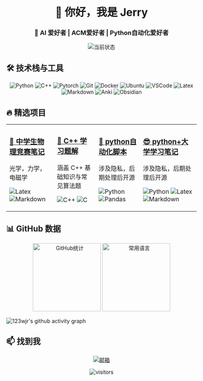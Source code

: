 <!-- GitHub 首页 README.md 文件 -->
<!-- ======================= 头部横幅区 ======================= -->
<div align="center">
  <!-- 个人标语 -->
  <h1>👋 你好，我是 <b>Jerry</b></h1>
  <h3>🚀 AI 爱好者 | ACM爱好者 | Python自动化爱好者</h3>

  <!-- 状态徽章（示例） -->
  <p>
    <img src="https://img.shields.io/badge/状态-正在学习%20D2L%20C++-blue?style=flat" alt="当前状态">
  </p>
</div>

<!-- ======================= 技术栈区 ======================= -->
## 🛠️ 技术栈与工具
<!-- 用图标+名称展示，分组更清晰 -->
<p align="center">
  <!-- 语言 -->
  <img src="https://img.shields.io/badge/-Python-3776AB?logo=python&logoColor=white" alt="Python">
    <img src="https://img.shields.io/badge/-C++-00599C?logo=C++&logoColor=white" alt="C++">
  <img src="https://img.shields.io/badge/-Pytorch-EE4C2C?logo=pytorch&logoColor=white" alt="Pytorch">
  <!-- 工具 -->
  <img src="https://img.shields.io/badge/-Git-F05032?logo=git&logoColor=white" alt="Git">
  <img src="https://img.shields.io/badge/-Docker-2496ED?logo=docker&logoColor=white" alt="Docker">
  <img src="https://img.shields.io/badge/-Ubuntu-E95420?logo=ubuntu&logoColor=white" alt="Ubuntu">
  <img src="https://img.shields.io/badge/-VSCode-007ACC?logo=visual-studio-code&logoColor=white" alt="VSCode">
  <img src="https://img.shields.io/badge/-Latex-008080?logo=latex&logoColor=white" alt="Latex">
  <img src="https://img.shields.io/badge/-Markdown-000000?logo=markdown&logoColor=white" alt="Markdown">
  <img src="https://img.shields.io/badge/-Anki-FFFFFF?logo=anki&logoColor=black" alt="Anki">
  <img src="https://img.shields.io/badge/-Obsidian-000000?logo=obsidian&logoColor=white" alt="Obsidian">
</p>

<!-- ======================= 项目展示区 ======================= -->
## 🔥 精选项目
<!-- 用卡片式布局展示 2-4 个核心项目 -->
<table>
  <tr>
    <!-- 项目 1 -->
    <td>
      <h3><a href="https://github.com/123wjr/Physics">🌟 中学生物理竞赛笔记</a></h3>
      <p>光学，力学，电磁学</p>
      <p>
        <img src="https://img.shields.io/badge/-Latex-red" alt="Latex">
        <img src="https://img.shields.io/badge/-markdown-green" alt="Markdown">
      </p>
    </td>
    <!-- 项目 2 -->
    <td>
      <h3><a href="https://github.com/123wjr/C--">🚀 C++ 学习题解</a></h3>
      <p>涵盖 C++ 基础知识与常见算法题</p>
      <p>
        <img src="https://img.shields.io/badge/-C++-00599C?logo=C++&logoColor=white" alt="C++">
        <img src="https://img.shields.io/badge/-C-EE4C2C?logo=C&logoColor=white" alt="C">
      </p>
    </td>
	<!-- 项目 3 -->
	<td>
	  <h3><a href="https://github.com/123wjr/dummy_python-scripts">💪 python自动化脚本</a></h3>
	  <p>涉及隐私，后期处理后开源</p>
	  <p>
	    <img src="https://img.shields.io/badge/-Python-3776AB?logo=python&logoColor=white" alt="Python">
		<img src="https://img.shields.io/badge/-Pandas-150458?logo=pandas&logoColor=white" alt="Pandas">
	  </p>
	</td>
	<!-- 项目 4 -->
	<td>
	  <h3><a href="https://github.com/123wjr/dummy_notebook">😎 python+大学学习笔记</a></h3>
	  <p>涉及隐私，后期处理后开源</p>
	  <p>
	    <img src="https://img.shields.io/badge/-Python-3776AB?logo=python&logoColor=white" alt="Python">
	    <img src="https://img.shields.io/badge/-Latex-red" alt="Latex">
	    <img src="https://img.shields.io/badge/-markdown-green" alt="Markdown">
  </tr>
</table>

<!-- ======================= 数据统计区 ======================= -->
## 📊 GitHub 数据
<!-- 动态统计卡片（需替换username） -->
<div align="center">
  <img height="180em" src="https://github-readme-stats.vercel.app/api?username=123wjr&show_icons=true&theme=radical" alt="GitHub统计">
  <img height="180em" src="https://github-readme-stats.vercel.app/api/top-langs/?username=123wjr&layout=compact&theme=radical" alt="常用语言">
</div>

![123wjr's github activity graph](https://github-readme-activity-graph.vercel.app/graph?username=123wjr&theme=github)
<!-- ======================= 联系区 ======================= -->
## 📫 找到我
<!-- 联系方式图标 -->
<p align="center">
  <a href="mailto:jerry.only@qq.com">
    <img src="https://img.shields.io/badge/-邮箱-D14836?style=flat&logo=gmail&logoColor=white" alt="邮箱">
  </a>

</p>

<!-- ======================= 个性签名区 ======================= -->
<div align="center">
  <!-- 动态访问统计 -->
  <img src="https://komarev.com/ghpvc/?username=123wjr&label=个人主页访问量&color=blueviolet" alt="visitors">
</div>
